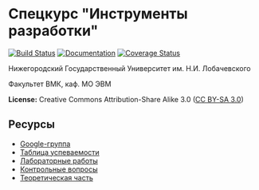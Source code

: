# Спецкурс "Инструменты разработки"

[![Build Status](https://travis-ci.org/UNN-VMK-Software/devtools-course-practice.svg?branch=master)](https://travis-ci.org/UNN-VMK-Software/devtools-course-practice)
[![Documentation](https://readthedocs.org/projects/devtools-course-practice/badge/?version=latest)](http://devtools-course-practice.readthedocs.org)
[![Coverage Status](https://img.shields.io/coveralls/UNN-VMK-Software/devtools-course-practice.svg)](https://coveralls.io/r/UNN-VMK-Software/devtools-course-practice)

Нижегородский Государственный Университет им. Н.И. Лобачевского

Факультет ВМК, каф. МО ЭВМ

**License:** Creative Commons Attribution-Share Alike 3.0 ([CC BY-SA 3.0][license])

## Ресурсы

 - [Google-группа][mailing-list]
 - [Таблица успеваемости][hall-of-fame]
 - [Лабораторные работы][labs]
 - [Контрольные вопросы][control-questions]
 - [Теоретическая часть][theory]

<!-- LINKS -->

[license]:            http://creativecommons.org/licenses/by-sa/3.0/
[mailing-list]:       https://groups.google.com/forum/?hl=ru#!forum/devtools-course
[hall-of-fame]:       https://docs.google.com/spreadsheet/ccc?key=0AsBBkrQIoSbjdEdTUFRsaUw3LV92eVhwXzYtb0tZNHc#gid=5
[labs]:               https://github.com/UNN-VMK-Software/devtools-course-theory/tree/master/wiki
[control-questions]:  https://github.com/UNN-VMK-Software/devtools-course-theory/blob/master/wiki/control-questions.md
[theory]:             https://github.com/UNN-VMK-Software/devtools-course-theory

[book-ford]:          http://www.books.ru/books/produktivnyi-programmist-kak-sdelat-slozhnoe-prostym-a-nevozmozhnoe--vozmozhnym-fail-pdf-646592/?show=1
[book-goodleaf]:      http://www.books.ru/books/remeslo-programmista-praktika-napisaniya-khoroshego-koda-fail-pdf-646106/?show=1
[book-regexp1]:       http://www.books.ru/books/regulyarnye-vyrazheniya-3-e-izdanie-fail-pdf-626982/?show=1
[book-regexp2]:       http://www.books.ru/books/regulyarnye-vyrazheniya-sbornik-retseptov-fail-pdf-714878/?show=1
